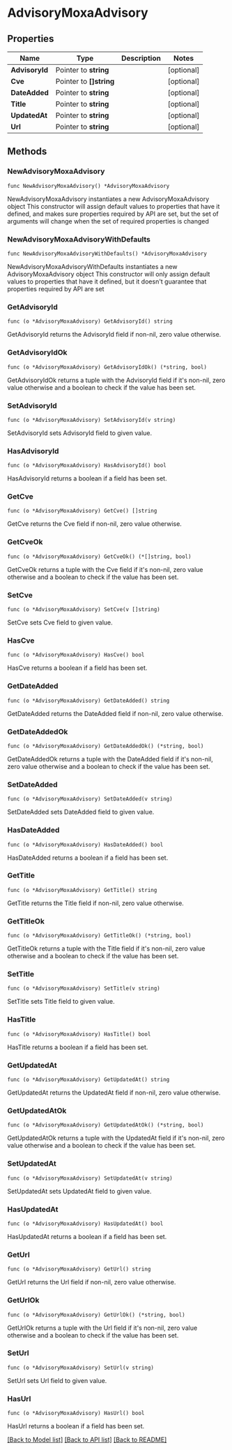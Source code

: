 # AdvisoryMoxaAdvisory

## Properties

Name | Type | Description | Notes
------------ | ------------- | ------------- | -------------
**AdvisoryId** | Pointer to **string** |  | [optional] 
**Cve** | Pointer to **[]string** |  | [optional] 
**DateAdded** | Pointer to **string** |  | [optional] 
**Title** | Pointer to **string** |  | [optional] 
**UpdatedAt** | Pointer to **string** |  | [optional] 
**Url** | Pointer to **string** |  | [optional] 

## Methods

### NewAdvisoryMoxaAdvisory

`func NewAdvisoryMoxaAdvisory() *AdvisoryMoxaAdvisory`

NewAdvisoryMoxaAdvisory instantiates a new AdvisoryMoxaAdvisory object
This constructor will assign default values to properties that have it defined,
and makes sure properties required by API are set, but the set of arguments
will change when the set of required properties is changed

### NewAdvisoryMoxaAdvisoryWithDefaults

`func NewAdvisoryMoxaAdvisoryWithDefaults() *AdvisoryMoxaAdvisory`

NewAdvisoryMoxaAdvisoryWithDefaults instantiates a new AdvisoryMoxaAdvisory object
This constructor will only assign default values to properties that have it defined,
but it doesn't guarantee that properties required by API are set

### GetAdvisoryId

`func (o *AdvisoryMoxaAdvisory) GetAdvisoryId() string`

GetAdvisoryId returns the AdvisoryId field if non-nil, zero value otherwise.

### GetAdvisoryIdOk

`func (o *AdvisoryMoxaAdvisory) GetAdvisoryIdOk() (*string, bool)`

GetAdvisoryIdOk returns a tuple with the AdvisoryId field if it's non-nil, zero value otherwise
and a boolean to check if the value has been set.

### SetAdvisoryId

`func (o *AdvisoryMoxaAdvisory) SetAdvisoryId(v string)`

SetAdvisoryId sets AdvisoryId field to given value.

### HasAdvisoryId

`func (o *AdvisoryMoxaAdvisory) HasAdvisoryId() bool`

HasAdvisoryId returns a boolean if a field has been set.

### GetCve

`func (o *AdvisoryMoxaAdvisory) GetCve() []string`

GetCve returns the Cve field if non-nil, zero value otherwise.

### GetCveOk

`func (o *AdvisoryMoxaAdvisory) GetCveOk() (*[]string, bool)`

GetCveOk returns a tuple with the Cve field if it's non-nil, zero value otherwise
and a boolean to check if the value has been set.

### SetCve

`func (o *AdvisoryMoxaAdvisory) SetCve(v []string)`

SetCve sets Cve field to given value.

### HasCve

`func (o *AdvisoryMoxaAdvisory) HasCve() bool`

HasCve returns a boolean if a field has been set.

### GetDateAdded

`func (o *AdvisoryMoxaAdvisory) GetDateAdded() string`

GetDateAdded returns the DateAdded field if non-nil, zero value otherwise.

### GetDateAddedOk

`func (o *AdvisoryMoxaAdvisory) GetDateAddedOk() (*string, bool)`

GetDateAddedOk returns a tuple with the DateAdded field if it's non-nil, zero value otherwise
and a boolean to check if the value has been set.

### SetDateAdded

`func (o *AdvisoryMoxaAdvisory) SetDateAdded(v string)`

SetDateAdded sets DateAdded field to given value.

### HasDateAdded

`func (o *AdvisoryMoxaAdvisory) HasDateAdded() bool`

HasDateAdded returns a boolean if a field has been set.

### GetTitle

`func (o *AdvisoryMoxaAdvisory) GetTitle() string`

GetTitle returns the Title field if non-nil, zero value otherwise.

### GetTitleOk

`func (o *AdvisoryMoxaAdvisory) GetTitleOk() (*string, bool)`

GetTitleOk returns a tuple with the Title field if it's non-nil, zero value otherwise
and a boolean to check if the value has been set.

### SetTitle

`func (o *AdvisoryMoxaAdvisory) SetTitle(v string)`

SetTitle sets Title field to given value.

### HasTitle

`func (o *AdvisoryMoxaAdvisory) HasTitle() bool`

HasTitle returns a boolean if a field has been set.

### GetUpdatedAt

`func (o *AdvisoryMoxaAdvisory) GetUpdatedAt() string`

GetUpdatedAt returns the UpdatedAt field if non-nil, zero value otherwise.

### GetUpdatedAtOk

`func (o *AdvisoryMoxaAdvisory) GetUpdatedAtOk() (*string, bool)`

GetUpdatedAtOk returns a tuple with the UpdatedAt field if it's non-nil, zero value otherwise
and a boolean to check if the value has been set.

### SetUpdatedAt

`func (o *AdvisoryMoxaAdvisory) SetUpdatedAt(v string)`

SetUpdatedAt sets UpdatedAt field to given value.

### HasUpdatedAt

`func (o *AdvisoryMoxaAdvisory) HasUpdatedAt() bool`

HasUpdatedAt returns a boolean if a field has been set.

### GetUrl

`func (o *AdvisoryMoxaAdvisory) GetUrl() string`

GetUrl returns the Url field if non-nil, zero value otherwise.

### GetUrlOk

`func (o *AdvisoryMoxaAdvisory) GetUrlOk() (*string, bool)`

GetUrlOk returns a tuple with the Url field if it's non-nil, zero value otherwise
and a boolean to check if the value has been set.

### SetUrl

`func (o *AdvisoryMoxaAdvisory) SetUrl(v string)`

SetUrl sets Url field to given value.

### HasUrl

`func (o *AdvisoryMoxaAdvisory) HasUrl() bool`

HasUrl returns a boolean if a field has been set.


[[Back to Model list]](../README.md#documentation-for-models) [[Back to API list]](../README.md#documentation-for-api-endpoints) [[Back to README]](../README.md)


